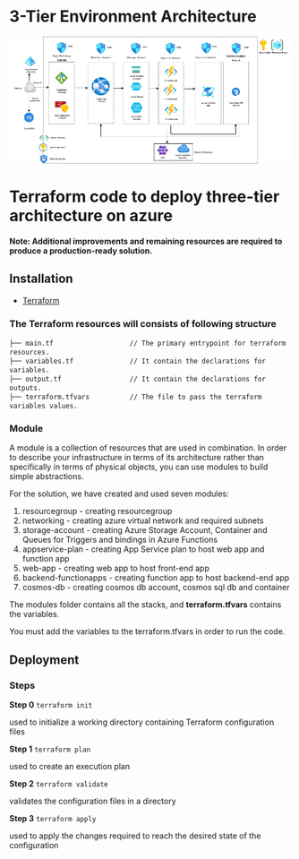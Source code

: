 # 3-Tier Environment Architecture

![Enviornment](./challenge1_new.jpg)


# Terraform code to deploy three-tier architecture on azure
#### Note: Additional improvements and remaining resources are required to produce a production-ready solution.

## Installation
- [Terraform](https://www.terraform.io/downloads.html)

### The Terraform resources will consists of following structure



```
├── main.tf                   // The primary entrypoint for terraform resources.
├── variables.tf              // It contain the declarations for variables.
├── output.tf                 // It contain the declarations for outputs.
├── terraform.tfvars          // The file to pass the terraform variables values.
```
### Module

A module is a collection of resources that are used in combination. In order to describe your infrastructure in terms of its architecture rather than specifically in terms of physical objects, you can use modules to build simple abstractions.

For the solution, we have created and used seven modules:
1. resourcegroup        - creating resourcegroup
2. networking           - creating azure virtual network and required subnets
3. storage-account      - creating Azure Storage Account, Container and Queues for Triggers and bindings in Azure Functions
4. appservice-plan      - creating App Service plan to host web app and function app
5. web-app              - creating web app to host front-end app
6. backend-functionapps - creating function app to host backend-end app
7. cosmos-db            - creating cosmos db account, cosmos sql db and container

The modules folder contains all the stacks, and **terraform.tfvars** contains the variables.

You must add the variables to the terraform.tfvars in order to run the code.

## Deployment

### Steps

**Step 0** `terraform init`

used to initialize a working directory containing Terraform configuration files

**Step 1** `terraform plan`

used to create an execution plan

**Step 2** `terraform validate`

validates the configuration files in a directory

**Step 3** `terraform apply`

used to apply the changes required to reach the desired state of the configuration

